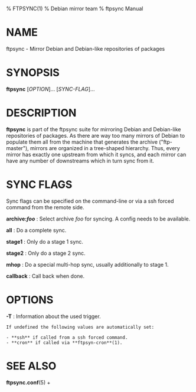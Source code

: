 % FTPSYNC(1)
% Debian mirror team
% ftpsync Manual

# NAME
ftpsync - Mirror Debian and Debian-like repositories of packages

# SYNOPSIS
**ftpsync** [_OPTION_]... [_SYNC-FLAG_]...

# DESCRIPTION

**ftpsync** is part of the ftpsync suite for mirroring Debian and Debian-like
repositories of packages.  As there are way too many mirrors of Debian to populate
them all from the machine that generates the archive ("ftp-master"), mirrors are
organized in a tree-shaped hierarchy.  Thus, every mirror has exactly one upstream
from which it syncs, and each mirror can have any number of downstreams which in
turn sync from it.

# SYNC FLAGS

Sync flags can be specified on the command-line or via a ssh forced command from the remote side.

**archive:_foo_**
: Select archive _foo_ for syncing.  A config needs to be available.

**all**
: Do a complete sync.

**stage1**
: Only do a stage 1 sync.

**stage2**
: Only do a stage 2 sync.

**mhop**
: Do a special multi-hop sync, usually additionally to stage 1.

**callback**
: Call back when done.

# OPTIONS

**-T**
:   Information about the used trigger.

    If undefined the following values are automatically set:

    - **ssh** if called from a ssh forced command.
    - **cron** if called via **ftpsyn-cron**(1).

# SEE ALSO
**ftpsync.conf**(5) +
